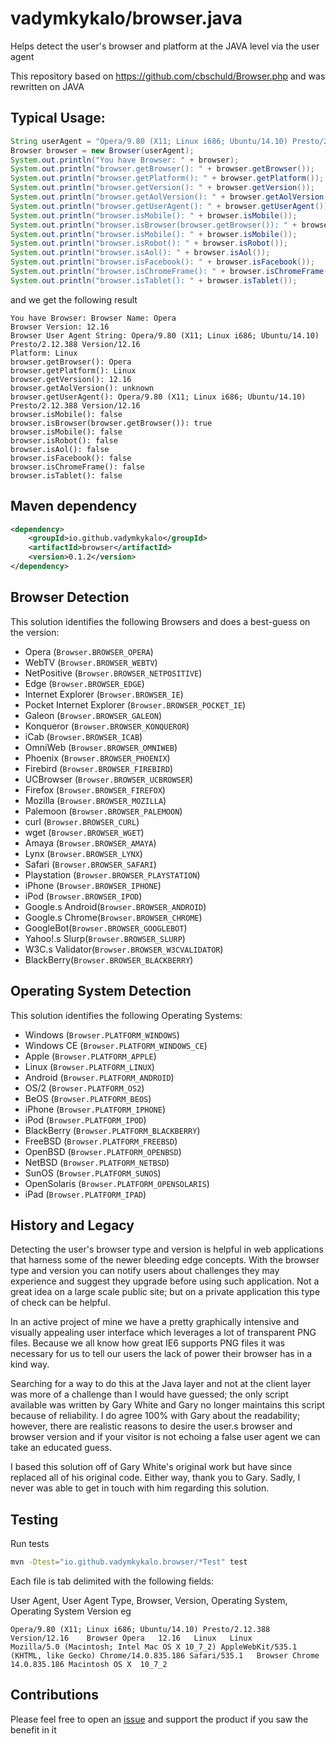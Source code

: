 # vadymkykalo/browser.java

Helps detect the user's browser and platform at the JAVA level via the user agent

This repository based on https://github.com/cbschuld/Browser.php and was rewritten on JAVA

## Typical Usage:

```java 
String userAgent = "Opera/9.80 (X11; Linux i686; Ubuntu/14.10) Presto/2.12.388 Version/12.16";
Browser browser = new Browser(userAgent);
System.out.println("You have Browser: " + browser);
System.out.println("browser.getBrowser(): " + browser.getBrowser());
System.out.println("browser.getPlatform(): " + browser.getPlatform());
System.out.println("browser.getVersion(): " + browser.getVersion());
System.out.println("browser.getAolVersion(): " + browser.getAolVersion());
System.out.println("browser.getUserAgent(): " + browser.getUserAgent());
System.out.println("browser.isMobile(): " + browser.isMobile());
System.out.println("browser.isBrowser(browser.getBrowser()): " + browser.isBrowser(browser.getBrowser()));
System.out.println("browser.isMobile(): " + browser.isMobile());
System.out.println("browser.isRobot(): " + browser.isRobot());
System.out.println("browser.isAol(): " + browser.isAol());
System.out.println("browser.isFacebook(): " + browser.isFacebook());
System.out.println("browser.isChromeFrame(): " + browser.isChromeFrame());
System.out.println("browser.isTablet(): " + browser.isTablet());
```
and we get the following result

```text
You have Browser: Browser Name: Opera 
Browser Version: 12.16 
Browser User Agent String: Opera/9.80 (X11; Linux i686; Ubuntu/14.10) Presto/2.12.388 Version/12.16 
Platform: Linux
browser.getBrowser(): Opera
browser.getPlatform(): Linux
browser.getVersion(): 12.16
browser.getAolVersion(): unknown
browser.getUserAgent(): Opera/9.80 (X11; Linux i686; Ubuntu/14.10) Presto/2.12.388 Version/12.16
browser.isMobile(): false
browser.isBrowser(browser.getBrowser()): true
browser.isMobile(): false
browser.isRobot(): false
browser.isAol(): false
browser.isFacebook(): false
browser.isChromeFrame(): false
browser.isTablet(): false
```

## Maven dependency

```xml 
<dependency>
    <groupId>io.github.vadymkykalo</groupId>
    <artifactId>browser</artifactId>
    <version>0.1.2</version>
</dependency>
```

## Browser Detection

This solution identifies the following Browsers and does a best-guess on the version:

* Opera (`Browser.BROWSER_OPERA`)
* WebTV (`Browser.BROWSER_WEBTV`)
* NetPositive (`Browser.BROWSER_NETPOSITIVE`)
* Edge (`Browser.BROWSER_EDGE`)
* Internet Explorer (`Browser.BROWSER_IE`)
* Pocket Internet Explorer (`Browser.BROWSER_POCKET_IE`)
* Galeon (`Browser.BROWSER_GALEON`)
* Konqueror (`Browser.BROWSER_KONQUEROR`)
* iCab (`Browser.BROWSER_ICAB`)
* OmniWeb (`Browser.BROWSER_OMNIWEB`)
* Phoenix (`Browser.BROWSER_PHOENIX`)
* Firebird (`Browser.BROWSER_FIREBIRD`)
* UCBrowser (`Browser.BROWSER_UCBROWSER`)
* Firefox (`Browser.BROWSER_FIREFOX`)
* Mozilla (`Browser.BROWSER_MOZILLA`)
* Palemoon (`Browser.BROWSER_PALEMOON`)
* curl (`Browser.BROWSER_CURL`)
* wget (`Browser.BROWSER_WGET`)
* Amaya (`Browser.BROWSER_AMAYA`)
* Lynx (`Browser.BROWSER_LYNX`)
* Safari (`Browser.BROWSER_SAFARI`)
* Playstation (`Browser.BROWSER_PLAYSTATION`)
* iPhone (`Browser.BROWSER_IPHONE`)
* iPod (`Browser.BROWSER_IPOD`)
* Google.s Android(`Browser.BROWSER_ANDROID`)
* Google.s Chrome(`Browser.BROWSER_CHROME`)
* GoogleBot(`Browser.BROWSER_GOOGLEBOT`)
* Yahoo!.s Slurp(`Browser.BROWSER_SLURP`)
* W3C.s Validator(`Browser.BROWSER_W3CVALIDATOR`)
* BlackBerry(`Browser.BROWSER_BLACKBERRY`)

## Operating System Detection

This solution identifies the following Operating Systems:

* Windows (`Browser.PLATFORM_WINDOWS`)
* Windows CE (`Browser.PLATFORM_WINDOWS_CE`)
* Apple (`Browser.PLATFORM_APPLE`)
* Linux (`Browser.PLATFORM_LINUX`)
* Android (`Browser.PLATFORM_ANDROID`)
* OS/2 (`Browser.PLATFORM_OS2`)
* BeOS (`Browser.PLATFORM_BEOS`)
* iPhone (`Browser.PLATFORM_IPHONE`)
* iPod (`Browser.PLATFORM_IPOD`)
* BlackBerry (`Browser.PLATFORM_BLACKBERRY`)
* FreeBSD (`Browser.PLATFORM_FREEBSD`)
* OpenBSD (`Browser.PLATFORM_OPENBSD`)
* NetBSD (`Browser.PLATFORM_NETBSD`)
* SunOS (`Browser.PLATFORM_SUNOS`)
* OpenSolaris (`Browser.PLATFORM_OPENSOLARIS`)
* iPad (`Browser.PLATFORM_IPAD`)

## History and Legacy

Detecting the user's browser type and version is helpful in web applications that harness some of the newer bleeding edge concepts. With the browser type and version you can notify users about challenges they may experience and suggest they upgrade before using such application. Not a great idea on a large scale public site; but on a private application this type of check can be helpful.

In an active project of mine we have a pretty graphically intensive and visually appealing user interface which leverages a lot of transparent PNG files. Because we all know how great IE6 supports PNG files it was necessary for us to tell our users the lack of power their browser has in a kind way.

Searching for a way to do this at the Java layer and not at the client layer was more of a challenge than I would have guessed; the only script available was written by Gary White and Gary no longer maintains this script because of reliability. I do agree 100% with Gary about the readability; however, there are realistic reasons to desire the user.s browser and browser version and if your visitor is not echoing a false user agent we can take an educated guess.

I based this solution off of Gary White's original work but have since replaced all of his original code.  Either way, thank you to Gary.  Sadly, I never was able to get in touch with him regarding this solution.

## Testing

Run tests
```bash
mvn -Dtest="io.github.vadymkykalo.browser/*Test" test
```

Each file is tab delimited with the following fields:

User Agent, User Agent Type, Browser, Version, Operating System, Operating System Version eg
```
Opera/9.80 (X11; Linux i686; Ubuntu/14.10) Presto/2.12.388 Version/12.16	Browser	Opera	12.16	Linux	Linux	
Mozilla/5.0 (Macintosh; Intel Mac OS X 10_7_2) AppleWebKit/535.1 (KHTML, like Gecko) Chrome/14.0.835.186 Safari/535.1   Browser	Chrome 14.0.835.186 Macintosh OS X	10_7_2
```

## Contributions

Please feel free to open an [issue](https://github.com/vadymkykalo/Browser.java/issues) and support the product if you saw the benefit in it
